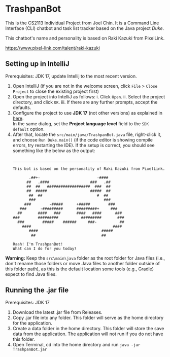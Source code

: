 # TrashpanBot

This is the CS2113 Individual Project from Joel Chin.
It is a Command Line Interface (CLI) chatbot and task list tracker based on the Java project _Duke_.

This chatbot's name and personality is based on Raki Kazuki from PixelLink.

https://www.pixel-link.com/talent/raki-kazuki

## Setting up in IntelliJ

Prerequisites: JDK 17, update Intellij to the most recent version.

1. Open IntelliJ (if you are not in the welcome screen, click `File` > `Close Project` to close the existing project first)
2. Open the project into IntelliJ as follows:
   i. Click `Open`.
   ii. Select the project directory, and click `OK`.
   iii. If there are any further prompts, accept the defaults.
3. Configure the project to use **JDK 17** (not other versions) as explained in [here](https://www.jetbrains.com/help/idea/sdk.html#set-up-jdk).<br>
   In the same dialog, set the **Project language level** field to the `SDK default` option.
4. After that, locate the `src/main/java/TrashpanBot.java` file, right-click it, and choose `Run Duke.main()` (if the code editor is showing compile errors, try restarting the IDE). If the setup is correct, you should see something like the below as the output:
   ```
   __________________________________________________

   This bot is based on the personality of Raki Kazuki from PixelLink.

          .##+-                         -####
         ##   .####                  ###   .##
         ##  ##   ###################  ###  ##
         ##  #####                   #####  ##
          ##  ##                        #  ##
          ###                              ###
        ###        -#####      +#####        ###
      ###      -#########      #########+     ###
     ##       ####   ###       ####   ####      ###
   ###        #########          #########       ###
     ###        #####    ######     ###-          ##
       ####                                    ####
          ####                            #####
           ##                             ##

   Raah! I'm TrashpanBot!
   What can I do for you today?
   ```

**Warning:** Keep the `src\main\java` folder as the root folder for Java files (i.e., don't rename those folders or move Java files to another folder outside of this folder path), as this is the default location some tools (e.g., Gradle) expect to find Java files.

## Running the .jar file

Prerequisites: JDK 17

1. Download the latest .jar file from Releases.
2. Copy .jar file into any folder. This folder will serve as the home directory for the application.
3. Create a data folder in the home directory. This folder will store the save data from the application. The application will not run if you do not have this folder.
4. Open Terminal, cd into the home directory and run ```java -jar TrashpanBot.jar```
